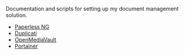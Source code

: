Documentation and scripts for setting up my document management solution. 

* [Paperless NG](http://nas:8010)
* [Duplicati](http://nas:8200)
* [OpenMediaVault](http://nas)
* [Portainer](http://nas:9000)

